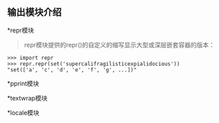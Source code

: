 ## 输出模块介绍
*repr模块

>repr模块提供的repr()的自定义的缩写显示大型或深层嵌套容器的版本：
```
>>> import repr
>>> repr.repr(set('supercalifragilisticexpialidocious'))
"set(['a', 'c', 'd', 'e', 'f', 'g', ...])"
```

*pprint模块



*textwrap模块



*locale模块


